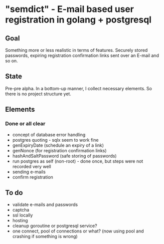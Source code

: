# "semdict" - E-mail based user registration in golang + postgresql

## Goal 
Something more or less realistic in terms of features. Securely stored passwords, expiring registration confirmation links sent over an E-mail and so on.

## State
Pre-pre alpha. In a bottom-up manner, I collect necessary elements. So
there is no project structure yet. 

## Elements

### Done or all clear
- concept of database error handling
- postgres quoting - sqlx seem to work fine
- genExpiryDate (schedule an expiry of a link)
- genNonce (for registration confirmation links)
- hashAndSaltPassword (safe storing of passwords)
- run postgres as self (non-root) - done once, but steps were not recorded very well
- sending e-mails
- confirm registration


## To do
- validate e-mails and passwords
- captcha
- ssl locally
- hosting
- cleanup goroutine or postgresql service? 
- one connect, pool of connections or what? (now using pool and crashing if something is wrong)


